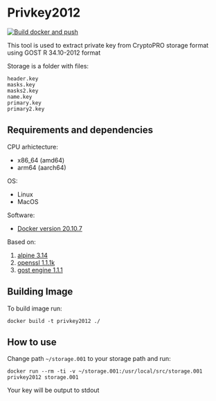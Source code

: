 # Privkey2012

[![Build docker and push](https://github.com/iliadmitriev/privkey2012/actions/workflows/docker-build-and-push.yml/badge.svg)](https://github.com/iliadmitriev/privkey2012/actions/workflows/docker-build-and-push.yml)

This tool is used to extract private key from CryptoPRO storage format using GOST R 34.10-2012 format

Storage is a folder with files:
```
header.key
masks.key
masks2.key
name.key
primary.key
primary2.key
```

## Requirements and dependencies

CPU arhictecture:
* x86_64 (amd64)
* arm64 (aarch64)  

OS:
* Linux
* MacOS

Software:
* [Docker version 20.10.7](https://www.docker.com)

Based on:
1. [alpine 3.14](https://alpinelinux.org)
2. [openssl 1.1.1k](https://github.com/openssl/openssl)
3. [gost engine 1.1.1](https://github.com/gost-engine/engine)

## Building Image

To build image run:

```
docker build -t privkey2012 ./
```

## How to use


Change path `~/storage.001` to your storage path
and run:
```
docker run --rm -ti -v ~/storage.001:/usr/local/src/storage.001 privkey2012 storage.001
```

Your key will be output to stdout

